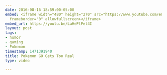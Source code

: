 ```yaml
---
date: 2016-08-16 18:59:00-05:00
embed: <iframe width="480" height="270" src="https://www.youtube.com/embed/LaHePlPel4I?feature=oembed"
  frameborder="0" allowfullscreen></iframe>
embed_url: https://youtu.be/LaHePlPel4I
layout: post
tags:
- humor
- gaming
- Pokemon
timestamp: 1471391940
title: Pokemon GO Gets Too Real
type: video

---
```

